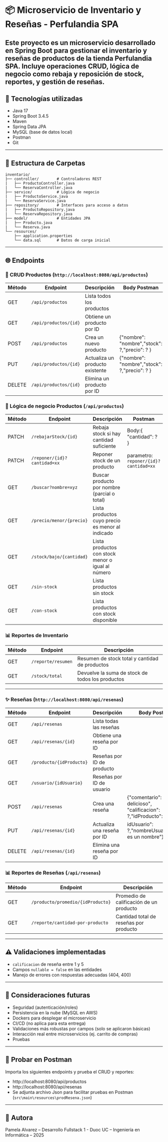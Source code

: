 
# 📦 Microservicio de Inventario y Reseñas - Perfulandia SPA

Este proyecto es un microservicio desarrollado en Spring Boot para gestionar el inventario y reseñas de productos de la tienda Perfulandia SPA.
Incluye operaciones CRUD, lógica de negocio como rebaja y reposición de stock, reportes, y gestión de reseñas.
---

## 🚀 Tecnologías utilizadas

- Java 17
- Spring Boot 3.4.5
- Maven
- Spring Data JPA
- MySQL (base de datos local)
- Postman
- Git
---

## 📁 Estructura de Carpetas

```
inventario/
├── controller/        # Controladores REST
|   ├── ProductoController.java
|   └── ReservaController.java
├── service/           # Lógica de negocio
|   ├── ProductoService.java
|   └── ReservaService.java
├── repository/        # Interfaces para acceso a datos
|   ├── ProductoRepository.java
|   └── ReservaRepository.java
├── model/             # Entidades JPA
|   ├── Producto.java
|   └── Reserva.java
└── resources/
    ├── application.properties
    └── data.sql       # Datos de carga inicial
```
---

## 🌐 Endpoints 

### 🔹 CRUD Productos (`http://localhost:8080/api/productos`)
| Método | Endpoint                     | Descripción                          | Body Postman                                |
|--------|------------------------------|--------------------------------------|---------------------------------------------|
| GET    | `/api/productos`             | Lista todos los productos            |                                             |
| GET    | `/api/productos/{id}`        | Obtiene un producto por ID           |                                             |
| POST   | `/api/productos`             | Crea un nuevo producto               |{"nombre": "nombre","stock": ?,"precio": ? } |
| PUT    | `/api/productos/{id}`        | Actualiza un producto existente      |{"nombre": "nombre","stock": ?,"precio": ? } |
| DELETE | `/api/productos/{id}`        | Elimina un producto por ID           |                                             |

### 🔹 Lógica de negocio Productos (`/api/productos`)
| Método | Endpoint                     | Descripción                                        | Postman                              |
|--------|------------------------------|----------------------------------------------------|--------------------------------------|
| PATCH  | `/rebajarStock/{id}`         | Rebaja stock si hay cantidad suficiente            | Body:{ "cantidad": ?  }              |
| PATCH  | `/reponer/{id}?cantidad=xx`  | Reponer stock de un producto                       | parametro: `reponer/{id}?cantidad=xx`|
| GET    | `/buscar?nombre=xyz`         | Buscar producto por nombre (parcial o total)       |                                      |
| GET    | `/precio/menor/{precio}`     | Lista productos cuyo precio es menor al indicado   |                                      |
| GET    | `/stock/bajo/{cantidad}`     | Lista productos con stock menor o igual al número  |                                      |
| GET    | `/sin-stock`                 | Lista productos sin stock                          |                                      |
| GET    | `/con-stock`                 | Lista productos con stock disponible               |                                      |

### 📊 Reportes de Inventario
| Método | Endpoint                     | Descripción                                     |
|--------|------------------------------|-------------------------------------------------|
| GET    | `/reporte/resumen`           | Resumen de stock total y cantidad de productos  |
| GET    | `/stock/total`               | Devuelve la suma de stock de todos los productos|
---

### ✨ Reseñas (`http://localhost:8080/api/resenas`)
| Método | Endpoint                     | Descripción                 | Body Postman                                                       |
|--------|------------------------------|-----------------------------|--------------------------------------------------------------------|
| GET    | `/api/resenas`               | Lista todas las reseñas     |                                                                    |
| GET    | `/api/resenas/{id}`          | Obtiene una reseña por ID   |                                                                    |
| GET    | `/producto/{idProducto}`     | Reseñas por ID de producto  |                                                                    |
| GET    | `/usuario/{idUsuario}`       | Reseñas por ID de usuario   |                                                                    |
| POST   | `/api/resenas`               | Crea una reseña             |{"comentario": "huele delicioso", "calificacion": ?,"idProducto": ?,|
| PUT    | `/api/resenas/{id}`          | Actualiza una reseña por ID | idUsuario": ?,"nombreUsuario":"Esto es un nombre"}                 |
| DELETE | `/api/resenas/{id}`          | Elimina una reseña por ID   |                                                                    |

### 📊 Reportes de Reseñas (`/api/resenas`)
| Método | Endpoint                              | Descripción                                 |
|--------|---------------------------------------|---------------------------------------------|
| GET    | `/producto/promedio/{idProducto}`     | Promedio de calificación de un producto     |
| GET    | `/reporte/cantidad-por-producto`      | Cantidad total de reseñas por producto      |
---

## ⚠️ Validaciones implementadas

- `calificacion` de reseña entre 1 y 5
- Campos `nullable = false` en las entidades
- Manejo de errores con respuestas adecuadas (404, 400)

---

## 🔐 Consideraciones futuras

- Seguridad (autenticación/roles)
- Persistencia en la nube (MySQL en AWS)
- Dockers para desplegar el microservicio
- CI/CD (no aplica para esta entrega)
- Validaciones más robustas por campos (solo se aplicaron básicas)
- Interacción real entre microservicios (ej. carrito de compras)
- Pruebas

---

## 🧪 Probar en Postman

Importa los siguientes endpoints y prueba el CRUD y reportes:
- http://localhost:8080/api/productos
- http://localhost:8080/api/resenas
- Se adjunta archivo Json para facilitar pruebas en Postman (`src\main\resources\prodResena.json`)

---

## 📌 Autora
Pamela Alvarez – Desarrollo Fullstack 1 -
Duoc UC – Ingeniería en Informática – 2025

